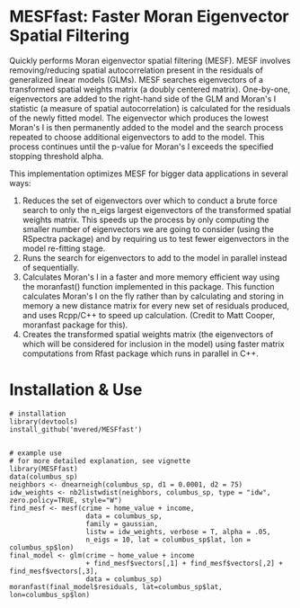 # MESFfast: Faster Moran Eigenvector Spatial Filtering

Quickly performs Moran eigenvector spatial filtering (MESF). MESF involves
removing/reducing spatial autocorrelation present in the residuals of
generalized linear models (GLMs). MESF searches eigenvectors of a transformed
spatial weights matrix (a doubly centered matrix). One-by-one, eigenvectors
are added to the right-hand side of the GLM and Moran's I statistic (a measure
of spatial autocorrelation) is calculated for the residuals of the newly fitted
model. The eigenvector which produces the lowest Moran's I is then permanently
added to the model and the search process repeated to choose additional
eigenvectors to add to the model. This process continues until the p-value
for Moran's I exceeds the specified stopping threshold alpha.

This implementation optimizes MESF for bigger data applications in several ways:
1. Reduces the set of eigenvectors over which to conduct a brute force search
to only the n_eigs largest eigenvectors of the transformed spatial weights
matrix. This speeds up the process by only computing the smaller number of
eigenvectors we are going to consider (using the RSpectra package) and by
requiring us to test fewer eigenvectors in the model re-fitting stage.
2. Runs the search for eigenvectors to add to the model in parallel instead
of sequentially.
3. Calculates Moran's I in a faster and more memory efficient way using the
moranfast() function implemented in this package. This function calculates
Moran's I on the fly rather than by calculating and storing in memory a new
distance matrix for every new set of residuals produced, and uses Rcpp/C++
to speed up calculation. (Credit to Matt Cooper, moranfast package for this).
4. Creates the transformed spatial weights matrix (the eigenvectors
of which will be considered for inclusion in the model) using faster matrix
computations from Rfast package which runs in parallel in C++.

# Installation & Use


```
# installation
library(devtools)
install_github('mvered/MESFfast')


# example use
# for more detailed explanation, see vignette
library(MESFfast)
data(columbus_sp)
neighbors <- dnearneigh(columbus_sp, d1 = 0.0001, d2 = 75) 
idw_weights <- nb2listwdist(neighbors, columbus_sp, type = "idw", zero.policy=TRUE, style="W")
find_mesf <- mesf(crime ~ home_value + income,
                   data = columbus_sp,
                   family = gaussian,
                   listw = idw_weights, verbose = T, alpha = .05,
                   n_eigs = 10, lat = columbus_sp$lat, lon = columbus_sp$lon)
final_model <- glm(crime ~ home_value + income 
                   + find_mesf$vectors[,1] + find_mesf$vectors[,2] + find_mesf$vectors[,3],
                   data = columbus_sp)
moranfast(final_model$residuals, lat=columbus_sp$lat, lon=columbus_sp$lon)
```

